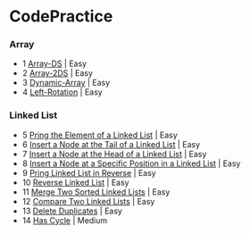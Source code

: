 # CodePractice

### Array

- 1 [Array-DS](https://www.hackerrank.com/challenges/arrays-ds?isFullScreen=true) | Easy
- 2 [Array-2DS](https://www.hackerrank.com/challenges/2d-array?isFullScreen=true) | Easy
- 3 [Dynamic-Array](https://www.hackerrank.com/challenges/dynamic-array?isFullScreen=true) | Easy
- 4 [Left-Rotation](https://www.hackerrank.com/challenges/array-left-rotation?isFullScreen=true) | Easy

### Linked List

- 5 [Pring the Element of a Linked List](https://www.hackerrank.com/challenges/print-the-elements-of-a-linked-list?isFullScreen=true) | Easy
- 6 [Insert a Node at the Tail of a Linked List](https://www.hackerrank.com/challenges/insert-a-node-at-the-tail-of-a-linked-list?isFullScreen=true) | Easy
- 7 [Insert a Node at the Head of a Linked List](https://www.hackerrank.com/challenges/insert-a-node-at-the-head-of-a-linked-list?isFullScreen=true) | Easy
- 8 [Insert a Node at a Specific Position in a Linked List](https://www.hackerrank.com/challenges/insert-a-node-at-a-specific-position-in-a-linked-list?isFullScreen=true) | Easy
- 9 [Pring Linked List in Reverse](https://www.hackerrank.com/challenges/print-the-elements-of-a-linked-list-in-reverse?isFullScreen=true) | Easy
- 10 [Reverse Linked List](https://www.hackerrank.com/challenges/reverse-a-linked-list?isFullScreen=true) | Easy
- 11 [Merge Two Sorted Linked Lists](https://www.hackerrank.com/challenges/merge-two-sorted-linked-lists?isFullScreen=true) | Easy
- 12 [Compare Two Linked Lists](https://www.hackerrank.com/challenges/compare-two-linked-lists?isFullScreen=true) | Easy
- 13 [Delete Duplicates](https://www.hackerrank.com/challenges/delete-duplicate-value-nodes-from-a-sorted-linked-list?isFullScreen=true) | Easy
- 14 [Has Cycle](https://www.hackerrank.com/challenges/detect-whether-a-linked-list-contains-a-cycle?isFullScreen=true) | Medium
